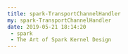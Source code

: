 ```yaml
---
title: spark-TransportChannelHandler
my: spark-TransportChannelHandler
date: 2019-05-21 18:14:20
 - spark
 - The Art of Spark Kernel Design
---
```

